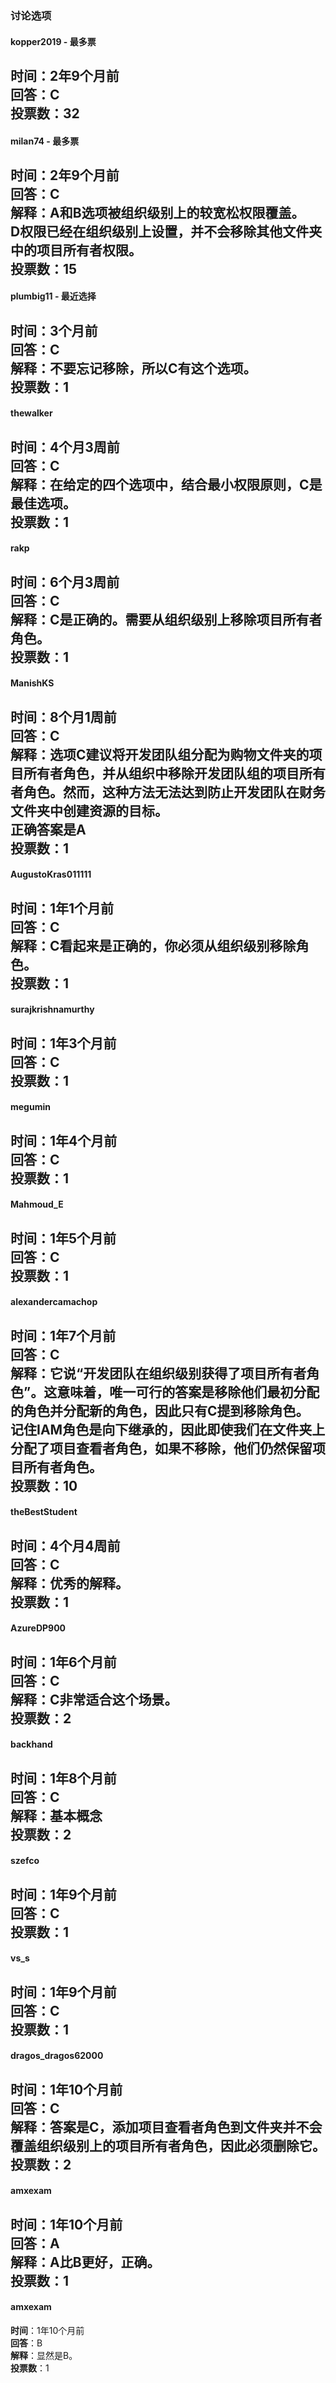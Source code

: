### 讨论选项

#### kopper2019 - 最多票
**时间**：2年9个月前  
**回答**：C  
**投票数**：32  
---

#### milan74 - 最多票
**时间**：2年9个月前  
**回答**：C  
**解释**：A和B选项被组织级别上的较宽松权限覆盖。  
D权限已经在组织级别上设置，并不会移除其他文件夹中的项目所有者权限。  
**投票数**：15  
---

#### plumbig11 - 最近选择
**时间**：3个月前  
**回答**：C  
**解释**：不要忘记移除，所以C有这个选项。  
**投票数**：1  
---

#### thewalker
**时间**：4个月3周前  
**回答**：C  
**解释**：在给定的四个选项中，结合最小权限原则，C是最佳选项。  
**投票数**：1  
---

#### rakp
**时间**：6个月3周前  
**回答**：C  
**解释**：C是正确的。需要从组织级别上移除项目所有者角色。  
**投票数**：1  
---

#### ManishKS
**时间**：8个月1周前  
**回答**：C  
**解释**：选项C建议将开发团队组分配为购物文件夹的项目所有者角色，并从组织中移除开发团队组的项目所有者角色。然而，这种方法无法达到防止开发团队在财务文件夹中创建资源的目标。  
**正确答案是A**  
**投票数**：1  
---

#### AugustoKras011111
**时间**：1年1个月前  
**回答**：C  
**解释**：C看起来是正确的，你必须从组织级别移除角色。  
**投票数**：1  
---

#### surajkrishnamurthy
**时间**：1年3个月前  
**回答**：C  
**投票数**：1  
---

#### megumin
**时间**：1年4个月前  
**回答**：C  
**投票数**：1  
---

#### Mahmoud_E
**时间**：1年5个月前  
**回答**：C  
**投票数**：1  
---

#### alexandercamachop
**时间**：1年7个月前  
**回答**：C  
**解释**：它说“开发团队在组织级别获得了项目所有者角色”。这意味着，唯一可行的答案是移除他们最初分配的角色并分配新的角色，因此只有C提到移除角色。  
记住IAM角色是向下继承的，因此即使我们在文件夹上分配了项目查看者角色，如果不移除，他们仍然保留项目所有者角色。  
**投票数**：10  
---

#### theBestStudent
**时间**：4个月4周前  
**回答**：C  
**解释**：优秀的解释。  
**投票数**：1  
---

#### AzureDP900
**时间**：1年6个月前  
**回答**：C  
**解释**：C非常适合这个场景。  
**投票数**：2  
---

#### backhand
**时间**：1年8个月前  
**回答**：C  
**解释**：基本概念  
**投票数**：2  
---

#### szefco
**时间**：1年9个月前  
**回答**：C  
**投票数**：1  
---

#### vs_s
**时间**：1年9个月前  
**回答**：C  
**投票数**：1  
---

#### dragos_dragos62000
**时间**：1年10个月前  
**回答**：C  
**解释**：答案是C，添加项目查看者角色到文件夹并不会覆盖组织级别上的项目所有者角色，因此必须删除它。  
**投票数**：2  
---

#### amxexam
**时间**：1年10个月前  
**回答**：A  
**解释**：A比B更好，正确。  
**投票数**：1  
---

#### amxexam
**时间**：1年10个月前  
**回答**：B  
**解释**：显然是B。  
**投票数**：1  
